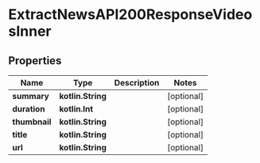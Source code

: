 
# ExtractNewsAPI200ResponseVideosInner

## Properties
| Name | Type | Description | Notes |
| ------------ | ------------- | ------------- | ------------- |
| **summary** | **kotlin.String** |  |  [optional] |
| **duration** | **kotlin.Int** |  |  [optional] |
| **thumbnail** | **kotlin.String** |  |  [optional] |
| **title** | **kotlin.String** |  |  [optional] |
| **url** | **kotlin.String** |  |  [optional] |



